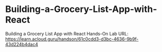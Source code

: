 # Building-a-Grocery-List-App-with-React
Building a Grocery List App with React
Hands-On Lab URL: https://learn.acloud.guru/handson/61c0cdd3-d3bc-4636-9b9f-43d224b4dac4
